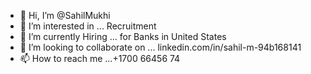 - 👋 Hi, I’m @SahilMukhi
- 👀 I’m interested in ... Recruitment
- 🌱 I’m currently Hiring ... for Banks in United States
- 💞️ I’m looking to collaborate on ... linkedin.com/in/sahil-m-94b168141
- 📫 How to reach me ...+1700 66456 74

<!---
SahilMukhi/SahilMukhi is a ✨ special ✨ repository because its `README.md` (this file) appears on your GitHub profile.
You can click the Preview link to take a look at your changes.
--->
